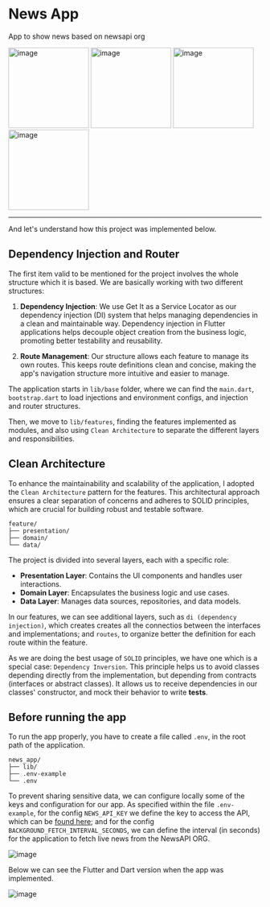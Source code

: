 # News App

App to show news based on newsapi org

<img width="160" alt="image" src="https://github.com/user-attachments/assets/89d3d9af-32d4-4503-b13b-485fcc62effa">
<img width="160" alt="image" src="https://github.com/user-attachments/assets/c220c4ea-b804-48cc-80a2-b3f1946438c2">
<img width="160" alt="image" src="https://github.com/user-attachments/assets/b35d888c-ca86-46fa-bf16-5e6941599f2f">
<img width="160" alt="image" src="https://github.com/user-attachments/assets/244d8424-5e19-4a1f-998f-69d343901932">

***

And let's understand how this project was implemented below.

## Dependency Injection and Router

The first item valid to be mentioned for the project involves the whole structure which it is based. We are basically working with two different structures:

 1. **Dependency Injection**: We use Get It as a Service Locator as our dependency injection (DI) system that helps managing dependencies in a clean and maintainable way. Dependency injection in Flutter applications helps decouple object creation from the business logic, promoting better testability and reusability.

 2. **Route Management**: Our structure allows each feature to manage its own routes. This keeps route definitions clean and concise, making the app's navigation structure more intuitive and easier to manage.

The application starts in `lib/base` folder, where we can find the `main.dart`, `bootstrap.dart` to load injections and environment configs, and injection and router structures. 

Then, we move to `lib/features`, finding the features implemented as modules, and also using `Clean Architecture` to separate the different layers and responsibilities. 

## Clean Architecture

To enhance the maintainability and scalability of the application, I adopted the `Clean Architecture` pattern for the features. This architectural approach ensures a clear separation of concerns and adheres to SOLID principles, which are crucial for building robust and testable software.

~~~
feature/
├── presentation/
├── domain/
└── data/
~~~

The project is divided into several layers, each with a specific role:

* **Presentation Layer**: Contains the UI components and handles user interactions.
* **Domain Layer**: Encapsulates the business logic and use cases.
* **Data Layer**: Manages data sources, repositories, and data models.

In our features, we can see additional layers, such as `di (dependency injection)`, which creates creates all the connectios between the interfaces and implementations; and `routes`, to organize better the definition for each route within the feature.

As we are doing the best usage of `SOLID` principles, we have one which is a special case: `Dependency Inversion`. This principle helps us to avoid classes depending directly from the implementation, but depending from contracts (interfaces or abstract classes). It allows us to receive dependencies in our classes' constructor, and mock their behavior to write **tests**.

## Before running the app

To run the app properly, you have to create a file called `.env`, in the root path of the application.

~~~
news_app/
├── lib/
├── .env-example
└── .env
~~~

To prevent sharing sensitive data, we can configure locally some of the keys and configuration for our app. As specified within the file `.env-example`, for the config `NEWS_API_KEY` we define the key to access the API, which can be [found here](https://newsapi.org/); and for the config `BACKGROUND_FETCH_INTERVAL_SECONDS`, we can define the interval (in seconds) for the application to fetch live news from the NewsAPI ORG. 

![image](https://github.com/user-attachments/assets/a3e180c9-a6af-4bf2-a3bf-54b2dbfc490e)

Below we can see the Flutter and Dart version when the app was implemented. 

![image](https://github.com/user-attachments/assets/32fd46c0-020a-4fd3-8c6f-21ac125c32b3)

